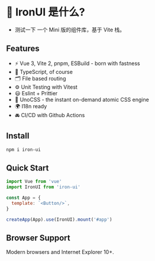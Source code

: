 # 🔨 IronUI 是什么?

- 测试一下
  一个 Mini 版的组件库，基于 Vite 栈。

## Features

- ⚡️ Vue 3, Vite 2, pnpm, ESBuild - born with fastness
- 🦾 TypeScript, of course
- 🗂 File based routing
- ⚙️ Unit Testing with Vitest
- 😃 Eslint + Prittier
- 🎨 UnoCSS - the instant on-demand atomic CSS engine
- 🌍 I18n ready
- 🚘 CI/CD with Github Actions

## Install

```bash
npm i iron-ui
```

## Quick Start

```js
import Vue from 'vue'
import IronUI from 'iron-ui'

const App = {
  template: `<Button/>`,
}

createApp(App).use(IronUI).mount('#app')
```

## Browser Support

Modern browsers and Internet Explorer 10+.
